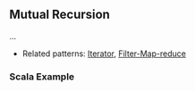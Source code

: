 ## Mutual Recursion

...
 - Related patterns: [Iterator](https://github.com/OndrejKucera/knowledge_design_patterns/blob/master/Iterator.md), [Filter-Map-reduce]() 

### Scala Example
 ```scala
 
 ```
